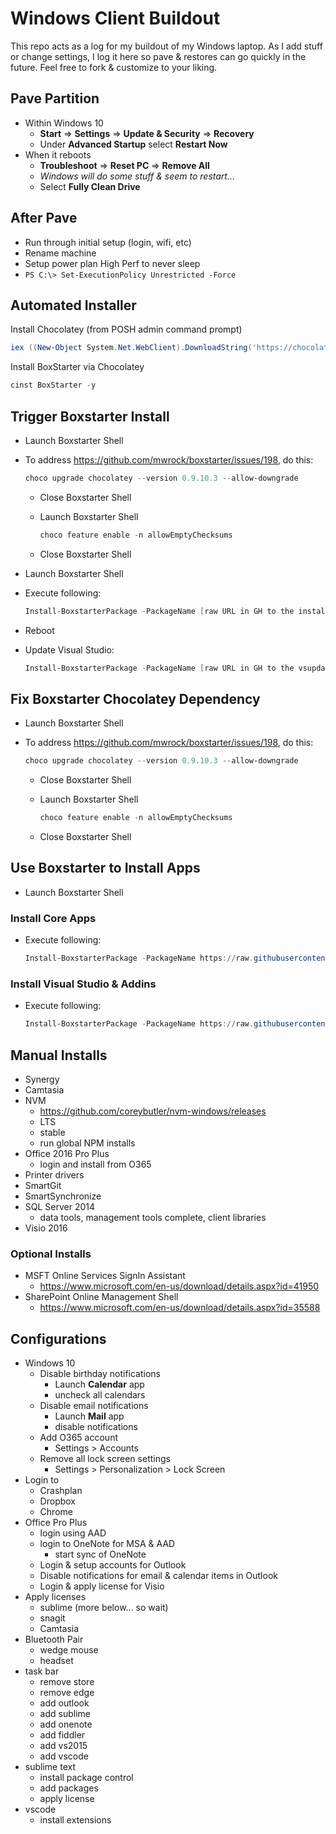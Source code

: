 # Windows Client Buildout

This repo acts as a log for my buildout of my Windows laptop. As I add stuff or change settings, I log it here so pave & restores can go quickly in the future. Feel free to fork & customize to your liking.

## Pave Partition

- Within Windows 10
  - **Start** => **Settings** => **Update &amp; Security** => **Recovery**
  - Under **Advanced Startup** select **Restart Now**
- When it reboots
  - **Troubleshoot** => **Reset PC** => **Remove All**
  - *Windows will do some stuff & seem to restart...*
  - Select **Fully Clean Drive**

## After Pave

- Run through initial setup (login, wifi, etc)
- Rename machine
- Setup power plan High Perf to never sleep
- `PS C:\> Set-ExecutionPolicy Unrestricted -Force`

## Automated Installer

Install Chocolatey (from POSH admin command prompt)

  ```PowerShell
  iex ((New-Object System.Net.WebClient).DownloadString('https://chocolatey.org/install.ps1'))
  ```

Install BoxStarter via Chocolatey

  ```PowerShell
  cinst BoxStarter -y
  ```

## Trigger Boxstarter Install

- Launch Boxstarter Shell
- To address https://github.com/mwrock/boxstarter/issues/198, do this:

  ```PowerShell
  choco upgrade chocolatey --version 0.9.10.3 --allow-downgrade
  ```

  - Close Boxstarter Shell
  - Launch Boxstarter Shell

    ```PowerShell
    choco feature enable -n allowEmptyChecksums
    ```

  - Close Boxstarter Shell
- Launch Boxstarter Shell
- Execute following:

  ```PowerShell
  Install-BoxstarterPackage -PackageName [raw URL in GH to the install.boxstarter script]
  ```

- Reboot
- Update Visual Studio:

  ```PowerShell
  Install-BoxstarterPackage -PackageName [raw URL in GH to the vsupdate.boxstarter script]
  ```

## Fix Boxstarter Chocolatey Dependency

- Launch Boxstarter Shell
- To address https://github.com/mwrock/boxstarter/issues/198, do this:

  ```PowerShell
  choco upgrade chocolatey --version 0.9.10.3 --allow-downgrade
  ```

  - Close Boxstarter Shell
  - Launch Boxstarter Shell

    ```PowerShell
    choco feature enable -n allowEmptyChecksums
    ```

  - Close Boxstarter Shell

## Use Boxstarter to Install Apps

- Launch Boxstarter Shell

### Install Core Apps
- Execute following:

  ```PowerShell
  Install-BoxstarterPackage -PackageName https://raw.githubusercontent.com/andrewconnell/winclient-install/master/install.boxstarter
  ```

### Install Visual Studio & Addins

- Execute following:

  ```PowerShell
  Install-BoxstarterPackage -PackageName https://raw.githubusercontent.com/andrewconnell/winclient-install/master/visualstudio.boxstarter
  ```


## Manual Installs

- Synergy
- Camtasia
- NVM
  - https://github.com/coreybutler/nvm-windows/releases
  - LTS
  - stable
  - run global NPM installs
- Office 2016 Pro Plus
  - login and install from O365
- Printer drivers
- SmartGit
- SmartSynchronize
- SQL Server 2014
  - data tools, management tools complete, client libraries
- Visio 2016

### Optional Installs
- MSFT Online Services SignIn Assistant
  - https://www.microsoft.com/en-us/download/details.aspx?id=41950
- SharePoint Online Management Shell
  - https://www.microsoft.com/en-us/download/details.aspx?id=35588

## Configurations

- Windows 10
  - Disable birthday notifications
    - Launch **Calendar** app
    - uncheck all calendars
  - Disable email notifications
    - Launch **Mail** app
    - disable notifications
  - Add O365 account
    - Settings > Accounts
  - Remove all lock screen settings
    - Settings > Personalization > Lock Screen
- Login to
  - Crashplan
  - Dropbox
  - Chrome
- Office Pro Plus
  - login using AAD
  - login to OneNote for MSA & AAD
    - start sync of OneNote
  - Login & setup accounts for Outlook
  - Disable notifications for email & calendar items in Outlook
  - Login & apply license for Visio
- Apply licenses
  - sublime (more below... so wait)
  - snagit
  - Camtasia
- Bluetooth Pair
  - wedge mouse
  - headset
- task bar
  - remove store
  - remove edge
  - add outlook
  - add sublime
  - add onenote
  - add fiddler
  - add vs2015
  - add vscode
- sublime text
  - install package control
  - add packages
  - apply license
- vscode
  - install extensions